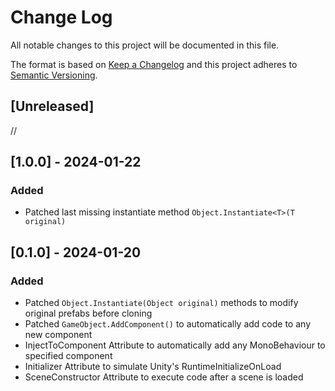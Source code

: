 # Change Log
All notable changes to this project will be documented in this file.

The format is based on [Keep a Changelog](http://keepachangelog.com/)
and this project adheres to [Semantic Versioning](http://semver.org/).

## [Unreleased]

//

## [1.0.0] - 2024-01-22

### Added
- Patched last missing instantiate method ``Object.Instantiate<T>(T original)``

## [0.1.0] - 2024-01-20

### Added
- Patched ``Object.Instantiate(Object original)`` methods to modify original prefabs before cloning
- Patched ``GameObject.AddComponent()`` to automatically add code to any new component
- InjectToComponent Attribute to automatically add any MonoBehaviour to specified component
- Initializer Attribute to simulate Unity's RuntimeInitializeOnLoad
- SceneConstructor Attribute to execute code after a scene is loaded